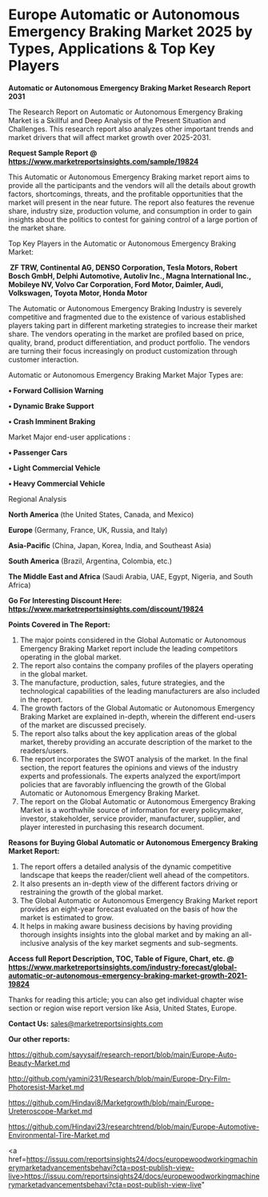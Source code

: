 # Europe Automatic or Autonomous Emergency Braking Market 2025 by Types, Applications & Top Key Players

<strong>Automatic or Autonomous Emergency Braking Market Research Report 2031</strong>

The Research Report on Automatic or Autonomous Emergency Braking Market is a Skillful and Deep Analysis of the Present Situation and Challenges. This research report also analyzes other important trends and market drivers that will affect market growth over 2025-2031.

<strong>Request Sample Report @ <a href=https://www.marketreportsinsights.com/sample/19824>https://www.marketreportsinsights.com/sample/19824</a></strong>

This Automatic or Autonomous Emergency Braking market report aims to provide all the participants and the vendors will all the details about growth factors, shortcomings, threats, and the profitable opportunities that the market will present in the near future. The report also features the revenue share, industry size, production volume, and consumption in order to gain insights about the politics to contest for gaining control of a large portion of the market share.

Top Key Players in the Automatic or Autonomous Emergency Braking Market:

<strong> ZF TRW, Continental AG, DENSO Corporation, Tesla Motors, Robert Bosch GmbH, Delphi Automotive, Autoliv Inc., Magna International Inc., Mobileye NV, Volvo Car Corporation, Ford Motor, Daimler, Audi, Volkswagen, Toyota Motor, Honda Motor</strong>

The Automatic or Autonomous Emergency Braking Industry is severely competitive and fragmented due to the existence of various established players taking part in different marketing strategies to increase their market share. The vendors operating in the market are profiled based on price, quality, brand, product differentiation, and product portfolio. The vendors are turning their focus increasingly on product customization through customer interaction.

Automatic or Autonomous Emergency Braking Market Major Types are:

<strong>• Forward Collision Warning

• Dynamic Brake Support

• Crash Imminent Braking</strong>

Market Major end-user applications :

<strong>• Passenger Cars

• Light Commercial Vehicle

• Heavy Commercial Vehicle</strong>

Regional Analysis

</u><strong><b>North America</b></strong> (the United States, Canada, and Mexico)

<strong><b>Europe </b></strong>(Germany, France, UK, Russia, and Italy)

<strong><b>Asia-Pacific</b></strong> (China, Japan, Korea, India, and Southeast Asia)

<strong><b>South America</b></strong> (Brazil, Argentina, Colombia, etc.)

<strong><b>The Middle East and Africa</b></strong> (Saudi Arabia, UAE, Egypt, Nigeria, and South Africa)

<strong>Go For Interesting Discount Here: <a href=https://www.marketreportsinsights.com/discount/19824>https://www.marketreportsinsights.com/discount/19824</a></strong>

<strong>Points Covered in The Report:</strong>
<ol>
  <li>The major points considered in the Global Automatic or Autonomous Emergency Braking Market report include the leading competitors operating in the global market.</li>
  <li>The report also contains the company profiles of the players operating in the global market.</li>
  <li>The manufacture, production, sales, future strategies, and the technological capabilities of the leading manufacturers are also included in the report.</li>
  <li>The growth factors of the Global Automatic or Autonomous Emergency Braking Market are explained in-depth, wherein the different end-users of the market are discussed precisely.</li>
  <li>The report also talks about the key application areas of the global market, thereby providing an accurate description of the market to the readers/users.</li>
  <li>The report incorporates the SWOT analysis of the market. In the final section, the report features the opinions and views of the industry experts and professionals. The experts analyzed the export/import policies that are favorably influencing the growth of the Global Automatic or Autonomous Emergency Braking Market.</li>
  <li>The report on the Global Automatic or Autonomous Emergency Braking Market is a worthwhile source of information for every policymaker, investor, stakeholder, service provider, manufacturer, supplier, and player interested in purchasing this research document.</li>
</ol>
<strong>Reasons for Buying Global Automatic or Autonomous Emergency Braking Market Report:</strong>

<ol>
  <li>The report offers a detailed analysis of the dynamic competitive landscape that keeps the reader/client well ahead of the competitors.</li>
  <li>It also presents an in-depth view of the different factors driving or restraining the growth of the global market.</li>
  <li>The Global Automatic or Autonomous Emergency Braking Market report provides an eight-year forecast evaluated on the basis of how the market is estimated to grow.</li>
  <li>It helps in making aware business decisions by having providing thorough insights insights into the global market and by making an all-inclusive analysis of the key market segments and sub-segments.</li>
</ol>
<strong>Access full Report Description, TOC, Table of Figure, Chart, etc. @ <a href=https://www.marketreportsinsights.com/industry-forecast/global-automatic-or-autonomous-emergency-braking-market-growth-2021-19824>https://www.marketreportsinsights.com/industry-forecast/global-automatic-or-autonomous-emergency-braking-market-growth-2021-19824</a></strong>


Thanks for reading this article; you can also get individual chapter wise section or region wise report version like Asia, United States, Europe.

<strong>Contact Us:</strong>
sales@marketreportsinsights.com

<strong>Our other reports:</strong>

<a href=https://github.com/sayysaif/research-report/blob/main/Europe-Auto-Beauty-Market.md>https://github.com/sayysaif/research-report/blob/main/Europe-Auto-Beauty-Market.md</a>

<a href=http://github.com/yamini231/Research/blob/main/Europe-Dry-Film-Photoresist-Market.md>http://github.com/yamini231/Research/blob/main/Europe-Dry-Film-Photoresist-Market.md</a>

<a href=https://github.com/Hindavi8/Marketgrowth/blob/main/Europe-Ureteroscope-Market.md>https://github.com/Hindavi8/Marketgrowth/blob/main/Europe-Ureteroscope-Market.md</a>

<a href=https://github.com/Hindavi23/researchtrend/blob/main/Europe-Automotive-Environmental-Tire-Market.md>https://github.com/Hindavi23/researchtrend/blob/main/Europe-Automotive-Environmental-Tire-Market.md</a>

<a href=https://issuu.com/reportsinsights24/docs/europewoodworkingmachinerymarketadvancementsbehavi?cta=post-publish-view-live>https://issuu.com/reportsinsights24/docs/europewoodworkingmachinerymarketadvancementsbehavi?cta=post-publish-view-live</a>"

